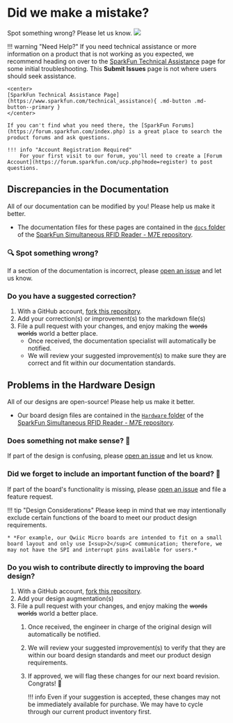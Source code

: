 # Did we make a mistake?

Spot something wrong? Please let us know. <a href="https://github.com/sparkfun/SparkFun_Simultaneous_RFID_Reader_M7E/issues" alt="Issues"><img src="https://img.shields.io/github/issues/sparkfun/SparkFun_Simultaneous_RFID_Reader_M7E.svg" /></a>

<!-- Technical Assistance Box -->
!!! warning "Need Help?"
    If you need technical assistance or more information on a product that is not working as you expected, we recommend heading on over to the [SparkFun Technical Assistance](https://www.sparkfun.com/technical_assistanc) page for some initial troubleshooting. This **Submit Issues** page is not where users should seek assistance.

    <center>
    [SparkFun Technical Assistance Page](https://www.sparkfun.com/technical_assistance){ .md-button .md-button--primary }
    </center>
    
    If you can't find what you need there, the [SparkFun Forums](https://forum.sparkfun.com/index.php) is a great place to search the product forums and ask questions.
    
    !!! info "Account Registration Required"
        For your first visit to our forum, you'll need to create a [Forum Account](https://forum.sparkfun.com/ucp.php?mode=register) to post questions.


## Discrepancies in the Documentation

All of our documentation can be modified by you! Please help us make it better.

* The documentation files for these pages are contained in the [`docs` folder](https://github.com/sparkfun/SparkFun_Simultaneous_RFID_Reader_M7E/tree/main/docs) of the [SparkFun Simultaneous RFID Reader - M7E repository](https://github.com/sparkfun/SparkFun_Simultaneous_RFID_Reader_M7E).

### 🔍 Spot something wrong?

If a section of the documentation is incorrect, please [open an issue](https://github.com/sparkfun/SparkFun_Simultaneous_RFID_Reader_M7E/issues) and let us know.

### Do you have a suggested correction?

1. With a GitHub account, [fork this repository](https://github.com/sparkfun/SparkFun_Simultaneous_RFID_Reader_M7E/fork).
2. Add your correction(s) or improvement(s) to the markdown file(s)
3. File a pull request with your changes, and enjoy making the ~~words~~ ~~worlds~~ world a better place.
	* Once received, the documentation specialist will automatically be notified.
	* We will review your suggested improvement(s) to make sure they are correct and fit within our documentation standards.

## Problems in the Hardware Design

All of our designs are open-source! Please help us make it better.

* Our board design files are contained in the [`Hardware` folder](https://github.com/sparkfun/SparkFun_Simultaneous_RFID_Reader_M7E/tree/main/Hardware) of the [SparkFun Simultaneous RFID Reader - M7E repository](https://github.com/sparkfun/SparkFun_Simultaneous_RFID_Reader_M7E).

### Does something not make sense? 🤔

If part of the design is confusing, please [open an issue](https://github.com/sparkfun/SparkFun_Simultaneous_RFID_Reader_M7E/issues) and let us know.

### Did we forget to include an important function of the board? 🤦

If part of the board's functionality is missing, please [open an issue](https://github.com/sparkfun/SparkFun_Simultaneous_RFID_Reader_M7E/issues) and file a feature request.

!!! tip "Design Considerations"
	Please keep in mind that we may intentionally exclude certain functions of the board to meet our product design requirements.
	
	* *For example, our Qwiic Micro boards are intended to fit on a small board layout and only use I<sup>2</sup>C communication; therefore, we may not have the SPI and interrupt pins available for users.*


### Do you wish to contribute directly to improving the board design?

1. With a GitHub account, [fork this repository](https://github.com/sparkfun/SparkFun_Simultaneous_RFID_Reader_M7E/fork).
2. Add your design augmentation(s)
3. File a pull request with your changes, and enjoy making the ~~words~~ ~~worlds~~ world a better place.
	1. Once received, the engineer in charge of the original design will automatically be notified.
	2. We will review your suggested improvement(s) to verify that they are within our board design standards and meet our product design requirements.
	3. If approved, we will flag these changes for our next board revision. Congrats! 🍻

		!!! info
			Even if your suggestion is accepted, these changes may not be immediately available for purchase. We may have to cycle through our current product inventory first.